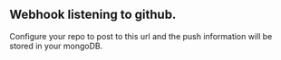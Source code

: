 ## Webhook listening to github.
Configure your repo to post to this url and the push information will be stored in your mongoDB.